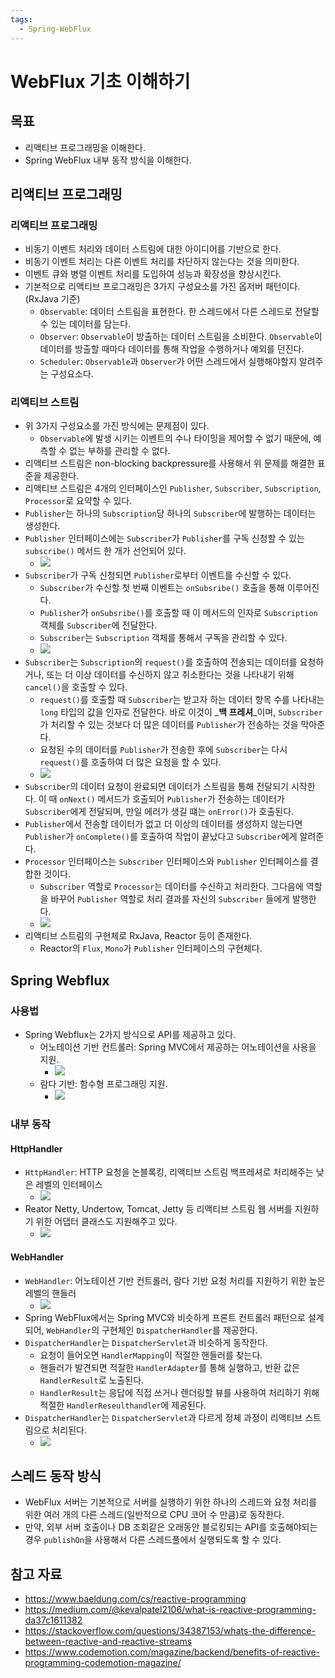 ```yaml
---
tags:
  - Spring-WebFlux
---
```

# WebFlux 기초 이해하기

## 목표

* 리액티브 프로그래밍을 이해한다.
* Spring WebFlux 내부 동작 방식을 이해한다.

## 리액티브 프로그래밍

### 리액티브 프로그래밍

* 비동기 이벤트 처리와 데이터 스트림에 대한 아이디어를 기반으로 한다.
* 비동기 이벤트 처리는 다른 이벤트 처리를 차단하지 않는다는 것을 의미한다.
* 이벤트 큐와 병렬 이벤트 처리를 도입하여 성능과 확장성을 향상시킨다.
* 기본적으로 리액티브 프로그래밍은 3가지 구성요소를 가진 옵저버 패턴이다.(RxJava 기준)
  * `Observable`: 데이터 스트림을 표현한다. 한 스레드에서 다른 스레드로 전달할 수 있는 데이터를 담는다.
  * `Observer`: `Observable`이 방출하는 데이터 스트림을 소비한다. `Observable`이 데이터를 방출할 때마다 데이터를 통해 작업을 수행하거나 예외를 던진다.
  * `Scheduler`: `Observable`과 `Observer`가 어떤 스레드에서 실행해야할지 알려주는 구성요소다.

### 리액티브 스트림

* 위 3가지 구성요소를 가진 방식에는 문제점이 있다.
  * `Observable`에 발생 시키는 이벤트의 수나 타이밍을 제어할 수 없기 때문에, 예측할 수 없는 부하를 관리할 수 없다.
* 리액티브 스트림은 non-blocking backpressure를 사용해서 위 문제를 해결한 표준을 제공한다.
* 리액티브 스트림은 4개의 인터페이스인 `Publisher`, `Subscriber`, `Subscription`, `Processor`로 요약할 수 있다.
* `Publisher`는 하나의 `Subscription`당 하나의 `Subscriber`에 발행하는 데이터는 생성한다.
* `Publisher` 인터페이스에는 `Subscriber`가 `Publisher`를 구독 신청할 수 있는 `subscribe()` 메서드 한 개가 선언되어 있다.
  * ![](<assets/Pasted image 20231019210802.png>)
* `Subscriber`가 구독 신청되면 `Publisher`로부터 이벤트를 수신할 수 있다.
  * `Subscriber`가 수신할 첫 번째 이벤트는 `onSubsribe()` 호출을 통해 이루어진다.
  * `Publisher`가 `onSubsribe()`를 호출할 때 이 메서드의 인자로 `Subscription` 객체를 `Subscriber`에 전달한다.
  * `Subscriber`는 `Subscription` 객체를 통해서 구독을 관리할 수 있다.
  * ![](<assets/Pasted image 20231019210816.png>)
* `Subscriber`는 `Subscription`의 `request()`를 호출하여 전송되는 데이터를 요청하거나, 또는 더 이상 데이터를 수신하지 않고 취소한다는 것을 나타내기 위해 `cancel()`을 호출할 수 있다.
  * `request()`를 호출할 때 `Subscriber`는 받고자 하는 데이터 항목 수를 나타내는 `long` 타입의 값을 인자로 전달한다. 바로 이것이 _**백 프레셔**_이며, `Subscriber`가 처리할 수 있는 것보다 더 많은 데이터를 `Publisher`가 전송하는 것을 막아준다.
  * 요청된 수의 데이터를 `Publisher`가 전송한 후에 `Subscriber`는 다시 `request()`를 호출하여 더 많은 요청을 할 수 있다.
  * ![](<assets/Pasted image 20231019210829.png>)
* `Subscriber`의 데이터 요청이 완료되면 데이터가 스트림을 통해 전달되기 시작한다. 이 때 `onNext()` 메서드가 호출되어 `Publisher`가 전송하는 데이터가 `Subscriber`에게 전달되며, 만일 에러가 생길 떄는 `onError()`가 호출된다.
* `Publisher`에서 전송할 데이터가 없고 더 이상의 데이터를 생성하지 않는다면 `Publisher`가 `onComplete()`를 호출하여 작업이 끝났다고 `Subscriber`에게 알려준다.
* `Processor` 인터페이스는 `Subscriber` 인터페이스와 `Publisher` 인터페이스를 결합한 것이다.
  * `Subscriber` 역할로 `Processor`는 데이터를 수신하고 처리한다. 그다음에 역할을 바꾸어 `Publisher` 역할로 처리 결과를 자신의 `Subscriber` 들에게 발행한다.
  * ![](<assets/Pasted image 20231019210839.png>)
* 리액티브 스트림의 구현체로 RxJava, Reactor 등이 존재한다.
  * Reactor의 `Flux`, `Mono`가 `Publisher` 인터페이스의 구현체다.

## Spring Webflux

### 사용법

* Spring Webflux는 2가지 방식으로 API를 제공하고 있다.
  * 어노테이션 기반 컨트롤러: Spring MVC에서 제공하는 어노테이션을 사용을 지원.
    * ![](<assets/Pasted image 20231020192227.png>)
  * 람다 기반: 함수형 프로그래밍 지원.
    * ![](<assets/Pasted image 20231020192447.png>)

### 내부 동작

#### HttpHandler

* `HttpHandler`: HTTP 요청을 논블록킹, 리액티브 스트림 백프레셔로 처리해주는 낮은 레벨의 인터페이스
  * ![](<assets/Pasted image 20231020193820.png>)
* Reator Netty, Undertow, Tomcat, Jetty 등 리액티브 스트림 웹 서버를 지원하기 위한 어댑터 클래스도 지원해주고 있다.
  * ![](<assets/Pasted image 20231020194108.png>)

#### WebHandler

* `WebHandler`: 어노테이션 기반 컨트롤러, 람다 기반 요청 처리를 지원하기 위한 높은 레벨의 핸들러
  * ![](<assets/Pasted image 20231020194453.png>)
* Spring WebFlux에서는 Spring MVC와 비슷하게 프론트 컨트롤러 패턴으로 설계되어, `WebHandler`의 구현체인 `DispatcherHandler`를 제공한다.
* `DispatcherHandler`는 `DispatcherServlet`과 비슷하게 동작한다.
  * 요청이 들어오면 `HandlerMapping`이 적절한 핸들러를 찾는다.
  * 핸들러가 발견되면 적잘한 `HandlerAdapter`를 통해 실행하고, 반환 값은 `HandlerResult`로 노출된다.
  * `HandlerResult`는 응답에 직접 쓰거나 렌더링할 뷰를 사용하여 처리하기 위해 적절한 `HandlerReseulthandler`에 제공된다.
* `DispatcherHandler`는 `DispatcherServlet`과 다르게 정체 과정이 리액티브 스트림으로 처리된다.
  * ![](<assets/Pasted image 20231020195124.png>)

## 스레드 동작 방식

* WebFlux 서버는 기본적으로 서버를 실행하기 위한 하나의 스레드와 요청 처리를 위한 여러 개의 다른 스레드(일반적으로 CPU 코어 수 만큼)로 동작한다.
* 만약, 외부 서버 호출이나 DB 조회같은 오래동안 블로킹되는 API를 호출해야되는 경우 `publishOn`을 사용해서 다른 스레드풀에서 실행되도록 할 수 있다.

## 참고 자료

* https://www.baeldung.com/cs/reactive-programming
* https://medium.com/@kevalpatel2106/what-is-reactive-programming-da37c1611382
* https://stackoverflow.com/questions/34387153/whats-the-difference-between-reactive-and-reactive-streams
* https://www.codemotion.com/magazine/backend/benefits-of-reactive-programming-codemotion-magazine/

